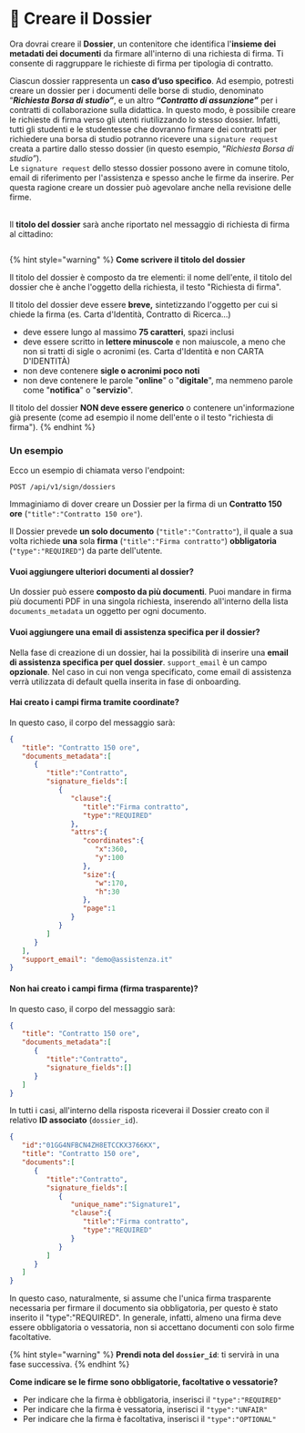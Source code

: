 # 💼 Creare il Dossier

Ora dovrai creare il **Dossier**, un contenitore che identifica l'**insieme dei metadati dei documenti** da firmare all'interno di una richiesta di firma. Ti consente di raggruppare le richieste di firma per tipologia di contratto.&#x20;

Ciascun dossier rappresenta un **caso d’uso specifico**. Ad esempio, potresti creare un dossier per i documenti delle borse di studio, denominato “_**Richiesta Borsa di studio”**_, e un altro _**“Contratto di assunzione”**_ per i contratti di collaborazione sulla didattica. In questo modo, è possibile creare le richieste di firma verso gli utenti riutilizzando lo stesso dossier. Infatti, tutti gli studenti e le studentesse che dovranno firmare dei contratti per richiedere una borsa di studio potranno ricevere una `signature request` creata a partire dallo stesso dossier (in questo esempio, “_Richiesta Borsa di studio”_).\
Le `signature request` dello stesso dossier possono avere in comune titolo, email di riferimento per l'assistenza e spesso anche le firme da inserire. Per questa ragione creare un dossier può agevolare anche nella revisione delle firme.

\
Il **titolo del dossier** sarà anche riportato nel messaggio di richiesta di firma al cittadino:&#x20;

&#x20;                                             <img src=".gitbook/assets/Screenshot 2023-02-14 alle 17.08.30.png" alt="" data-size="original">

{% hint style="warning" %}
**Come scrivere il titolo del dossier**

Il titolo del dossier è composto da tre elementi: il nome dell'ente, il titolo del dossier che è anche l'oggetto della richiesta, il testo "Richiesta di firma".

Il titolo del dossier deve essere **breve,** sintetizzando l'oggetto per cui si chiede la firma (es. Carta d'Identità, Contratto di Ricerca...)

* deve essere lungo al massimo **75 caratteri**, spazi inclusi
* deve essere scritto in **lettere minuscole** e non maiuscole, a meno che non si tratti di sigle o acronimi (es. Carta d'Identità e non CARTA D'IDENTITÀ)
* non deve contenere **sigle o acronimi poco noti**
* non deve contenere le parole "**online**" o "**digitale**", ma nemmeno parole come "**notifica**" o "**servizio**".

Il titolo del dossier **NON deve essere generico** o contenere un'informazione già presente (come ad esempio il nome dell'ente o il testo "richiesta di firma").
{% endhint %}

### Un esempio&#x20;

Ecco un esempio di chiamata verso l'endpoint:

```
POST /api/v1/sign/dossiers
```

Immaginiamo di dover creare un Dossier per la firma di un **Contratto 150 ore** (`"title":"Contratto 150 ore"`).&#x20;

Il Dossier prevede **un solo documento** (`"title":"Contratto"`), il quale a sua volta richiede **una** sola **firma** (`"title":"Firma contratto"`) **obbligatoria** (`"type":"REQUIRED"`) da parte dell'utente.&#x20;

#### Vuoi aggiungere ulteriori documenti al dossier?

Un dossier può essere **composto da più documenti**. Puoi mandare in firma più documenti PDF in una singola richiesta, inserendo all'interno della lista `documents_metadata` un oggetto per ogni documento.

#### Vuoi aggiungere una email di assistenza specifica per il dossier?

Nella fase di creazione di un dossier, hai la possibilità di inserire una **email di assistenza specifica per quel dossier**. `support_email` è un campo **opzionale**. Nel caso in cui non venga specificato, come email di assistenza verrà utilizzata di default quella inserita in fase di onboarding.

#### Hai creato i campi firma tramite coordinate?

In questo caso, il corpo del messaggio sarà:

```json
{
   "title": "Contratto 150 ore",
   "documents_metadata":[
      {
         "title":"Contratto",
         "signature_fields":[
            {
               "clause":{
                  "title":"Firma contratto",
                  "type":"REQUIRED"
               },
               "attrs":{
                  "coordinates":{
                     "x":360,
                     "y":100
                  },
                  "size":{
                     "w":170,
                     "h":30
                  },
                  "page":1
               }
            }
         ]
      }
   ],
   "support_email": "demo@assistenza.it"
}
```

#### Non hai creato i campi firma (firma trasparente)?

In questo caso, il corpo del messaggio sarà:

```json
{
   "title": "Contratto 150 ore",
   "documents_metadata":[
      {
         "title":"Contratto",
         "signature_fields":[]
      }
   ]
}
```

In tutti i casi, all'interno della risposta riceverai il Dossier creato con il relativo **ID associato** (`dossier_id`).&#x20;

```json
{
   "id":"01GG4NFBCN4ZH8ETCCKX3766KX",
   "title": "Contratto 150 ore",
   "documents":[
      {
         "title":"Contratto",
         "signature_fields":[
            {
               "unique_name":"Signature1",
               "clause":{
                  "title":"Firma contratto",
                  "type":"REQUIRED"
               }
            }
         ]
      }
   ]
}
```

In questo caso, naturalmente, si assume che l'unica firma trasparente necessaria per firmare il documento sia obbligatoria, per questo è stato inserito il "type":"REQUIRED". In generale, infatti, almeno una firma deve essere obbligatoria o vessatoria, non si accettano documenti con solo firme facoltative.&#x20;

{% hint style="warning" %}
**Prendi nota del `dossier_id`**: ti servirà in una fase successiva.
{% endhint %}

**Come indicare se le firme sono obbligatorie, facoltative o vessatorie?**

* Per indicare che la firma è obbligatoria, inserisci il `"type":"REQUIRED"`
* Per indicare che la firma è vessatoria, inserisci il `"type":"UNFAIR"`
* Per indicare che la firma è facoltativa, inserisci il `"type":"OPTIONAL"`
